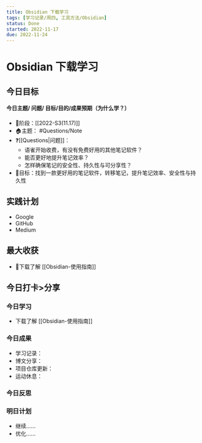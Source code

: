```yaml
---
title: Obsidian 下载学习
tags: [学习记录/周四, 工具方法/Obsidian]
status: Done
started: 2022-11-17
due: 2022-11-24
---
```

# Obsidian 下载学习
## 今日目标
#### 今日主题/ 问题/ 目标/目的/成果预期（**为什么学**？）
- 🚀阶段：[[2022-S3(11.17)]]
- 🏠主题： #Questions/Note
- ❓[[Questions|问题]]：
	- 语雀开始收费，有没有免费好用的其他笔记软件？
	- 能否更好地提升笔记效率？
	- 怎样确保笔记的安全性、持久性与可分享性？
- 🔭目标：找到一款更好用的笔记软件，转移笔记，提升笔记效率、安全性与持久性
## 实践计划
- Google
- GitHub
- Medium
## 最大收获
- 🫰下载了解 [[Obsidian-使用指南]]
## 今日打卡>分享
### 今日学习
- 下载了解 [[Obsidian-使用指南]]
### 今日成果
- 学习记录：
- 博文分享：
- 项目仓库更新：
- 运动休息：
### 今日反思
### 明日计划
- 继续……
- 优化……
